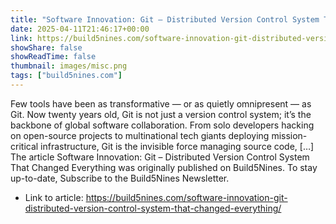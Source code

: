 ```yaml
---
title: "Software Innovation: Git – Distributed Version Control System That Changed Everything"
date: 2025-04-11T21:46:17+00:00
link: https://build5nines.com/software-innovation-git-distributed-version-control-system-that-changed-everything/
showShare: false
showReadTime: false
thumbnail: images/misc.png
tags: ["build5nines.com"]
---
```

Few tools have been as transformative — or as quietly omnipresent — as Git. Now twenty years old, Git is not just a version control system; it’s the backbone of global software collaboration. From solo developers hacking on open-source projects to multinational tech giants deploying mission-critical infrastructure, Git is the invisible force managing source code, […]
The article Software Innovation: Git – Distributed Version Control System That Changed Everything was originally published on Build5Nines. To stay up-to-date, Subscribe to the Build5Nines Newsletter.

- Link to article: https://build5nines.com/software-innovation-git-distributed-version-control-system-that-changed-everything/